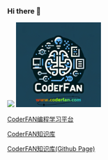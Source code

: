 ### Hi there 👋
<!--
**KittenCN/KittenCN** is a ✨ _special_ ✨ repository because its `README.md` (this file) appears on your GitHub profile.

Here are some ideas to get you started:

- 🔭 I’m currently working on ...
- 🌱 I’m currently learning ...
- 👯 I’m looking to collaborate on ...
- 🤔 I’m looking for help with ...
- 💬 Ask me about ...
- 📫 How to reach me: ...
- 😄 Pronouns: ...
- ⚡ Fun fact: ...
-->

![](https://github-readme-stats.vercel.app/api?username=KittenCN&theme=dark)
[<img src="https://raw.githubusercontent.com/KittenCN/KittenCN/main/img/coderfan_logo.png" width="195" height="195">](https://www.coderfan.com)

[CoderFAN编程学习平台](https://www.coderfan.com)

[CoderFAN知识库](https://wiki.coderfan.com)

[CoderFAN知识库(Github Page)](https://kittencn.github.io/ks/)

